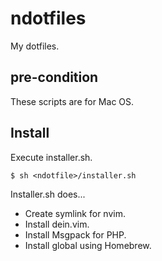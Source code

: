 # ndotfiles

My dotfiles.

## pre-condition

These scripts are for Mac OS.

## Install

Execute installer.sh.

```shell
$ sh <ndotfile>/installer.sh
```

Installer.sh does...

* Create symlink for nvim.
* Install dein.vim.
* Install Msgpack for PHP.
* Install global using Homebrew.

